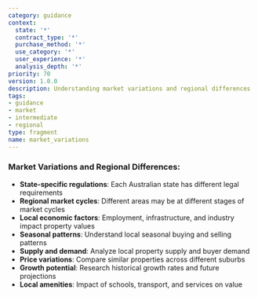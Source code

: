 ```yaml
---
category: guidance
context:
  state: '*'
  contract_type: '*'
  purchase_method: '*'
  use_category: '*'
  user_experience: '*'
  analysis_depth: '*'
priority: 70
version: 1.0.0
description: Understanding market variations and regional differences
tags:
- guidance
- market
- intermediate
- regional
type: fragment
name: market_variations
---
```


### Market Variations and Regional Differences:
- **State-specific regulations**: Each Australian state has different legal requirements
- **Regional market cycles**: Different areas may be at different stages of market cycles
- **Local economic factors**: Employment, infrastructure, and industry impact property values
- **Seasonal patterns**: Understand local seasonal buying and selling patterns
- **Supply and demand**: Analyze local property supply and buyer demand
- **Price variations**: Compare similar properties across different suburbs
- **Growth potential**: Research historical growth rates and future projections
- **Local amenities**: Impact of schools, transport, and services on value
